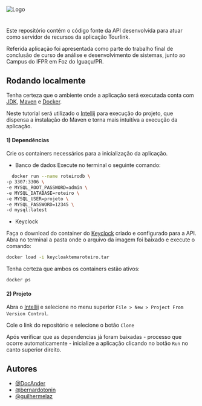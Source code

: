 
![Logo](https://i.imgur.com/TsUF38y.png)
#
Este repositório contém o código fonte da API desenvolvida para atuar como servidor de recursos da aplicação Tourlink.

Referida aplicação foi apresentada como parte do trabalho final de conclusão de curso de análise e desenvolvimento de sistemas, junto ao Campus do IFPR em Foz do Iguaçu/PR.
## Rodando localmente

Tenha certeza que o ambiente onde a aplicação será executada conta com [JDK](https://www.oracle.com/br/java/technologies/downloads/), [Maven](https://maven.apache.org/) e [Docker](https://www.docker.com/).

Neste tutorial será utilizado o [Intellij](https://www.jetbrains.com/idea/download/?section=windows) para execução do projeto, que dispensa a instalação do Maven e torna mais intuitíva a execução da aplicação.

#### 1) Dependências

Crie os containers necessários para a inicialização da aplicação.

- Banco de dados
Execute no terminal o seguinte comando:

```bash
  docker run --name roteirodb \
-p 3307:3306 \
-e MYSQL_ROOT_PASSWORD=admin \
-e MYSQL_DATABASE=roteiro \
-e MYSQL_USER=projeto \
-e MYSQL_PASSWORD=12345 \
-d mysql:latest
```

- Keyclock

Faça o download do container do [Keyclock](https://drive.google.com/drive/folders/1nZfLNxesISv-DR6LQ6r0s8YHdb4t7y_e) criado e configurado para a API. Abra no terminal a pasta onde o arquivo da imagem foi baixado e execute o comando:

```bash
docker load -i keycloaktemaroteiro.tar
```

Tenha certeza que ambos os containers estão ativos:
```bash
docker ps
```

#### 2) Projeto

Abra o [Intellij](https://www.jetbrains.com/idea/download/?section=windows) e selecione no menu superior `File > New > Project From Version Control`.

Cole o link do repositório e selecione o botão `Clone`

Após verificar que as dependencias já foram baixadas - processo que ocorre automaticamente - inicialize a aplicação clicando no botão `Run` no canto superior direito.


## Autores

- [@DocAnder](https://github.com/DocAnder)
- [@bernardotonin](https://github.com/bernardotonin)
- [@guilhermelaz](https://github.com/guilhermelaz)

